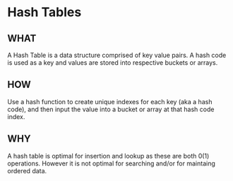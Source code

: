 # Hash Tables

## WHAT

A Hash Table is a data structure comprised of key value pairs. A hash code is used as a key and values are stored into respective buckets or arrays.

## HOW

Use a hash function to create unique indexes for each key (aka a hash code), and then input the value into a bucket or array at that hash code index.

## WHY

A hash table is optimal for insertion and lookup as these are both 0(1) operations. However it is not optimal for searching and/or for maintaing ordered data.
